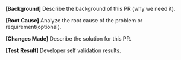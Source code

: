 <!--
PR Title Format: type(module|feature): brief description
Where type can be one of the following:
    feat: for new features
    fix: for bug fixes
    perf: for performance improvements
    refactor: for code refactoring
    revert: for reverting changes
    test: for adding or updating tests
    docs: for documentation changes
    style: for code style improvements
    sync: for synchronization tasks
    chore: for maintenance tasks
Note: Delete This Section When Committing Code.
-->

**[Background]**
Describe the background of this PR (why we need it).

**[Root Cause]**
Analyze the root cause of the problem or requirement(optional).

**[Changes Made]**
Describe the solution for this PR.

**[Test Result]**
Developer self validation results.
